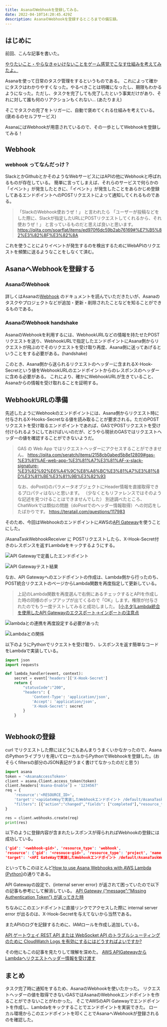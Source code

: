 ```yaml
---
title: AsanaのWebhookを登録してみる。
date: 2022-04-10T14:20:45.429Z
description: AsanaのWebhookを登録するところまでの備忘録。
---
```

## はじめに

前回、こんな記事を書いた。

[やりたいこと・やらなきゃいけないことをゲーム感覚でこなす仕組みを考えてみたよ。](https://myblackcat913.com/2022-01-23-%E3%82%84%E3%82%8A%E3%81%9F%E3%81%84%E3%81%93%E3%81%A8%E3%83%BB%E3%82%84%E3%82%89%E3%81%AA%E3%81%8D%E3%82%83%E3%81%84%E3%81%91%E3%81%AA%E3%81%84%E3%81%93%E3%81%A8%E3%82%92%E3%82%B2%E3%83%BC%E3%83%A0%E6%84%9F%E8%A6%9A%E3%81%A7%E3%81%93%E3%81%AA%E3%81%99%E4%BB%95%E7%B5%84%E3%81%BF%E3%82%92%E8%80%83%E3%81%88%E3%81%A6%E3%81%BF%E3%81%9F%E3%82%88%E3%80%82/)

Asanaを使って日常のタスク管理をするというものである。
これによって確かにタスクはわかりやすくなった。やるべきことは明確になったし、期限もわかるようになった。ただし、タスクを完了しても完了したという事実だけがあり、それに対して誰も何のリアクションもくれない... (あたりまえ)

そこでタスクの完了をトリガーに、自動で褒めてくれる仕組みを考えている。(褒めるのセルフサービス)

AsanaにはWebhookが用意されているので、その一歩としてWebhookを登録してみる！

## Webhook

### webhook ってなんだっけ？

SlackとかGithubとかそのようなWebサービスにはAPIの他にWebhookと呼ばれるものが存在している。
簡単に言ってしまえば、それらのサービスで何らかの「イベント」が発生したときに、「イベント」が発生したことをあらかじめ登録してあるエンドポイントへのPOSTリクエストによって通知してくれるものである。

> 「SlackのWebhook使おうぜ！」
> と言われたら
> 「ユーザーが投稿などをした際に、Slackが指定したURLにPOSTリクエストしてくれるから、それ使おうぜ！」
> と言っているものだと思えば良いと思います。
> https://qiita.com/soarflat/items/ed970f6dc59b2ab76169#%E7%B5%82%E3%82%8F%E3%82%8A

これを使うことによりイベントが発生するのを検出するためにWebAPIのリクエストを頻繁に送るようなことをしなくて済む。

## AsanaへWebhookを登録する

### AsanaのWebhook

詳しくはAsanaの[Webhook](https://developers.asana.com/docs/webhooks)
のドキュメントを読んでいただきたいが、Asanaのタスクやプロジェクトなどが追加・更新・削除されたことなどを知ることができるものである。

### AsanaのWebhook handshake

AsanaのWebhookを利用するには、WebhookURLなどの情報を持たせたPOSTリクエストを送り、WebhookURLで指定したエンドポイントにAsana側からリクエストが飛ぶのでそのリクエストを受け取り再度、Asana側に送ってあげるということをする必要がある。(handshake)

このとき、Asana側から送られるリクエストのヘッダーに含まれるX-Hook-Secretという値をWebhookURLのエンドポイントからのレスポンスのヘッダーに含める必要がある。
これにより、確かにWebhookURLが生きていること、Asanaからの情報を受け取れることを証明する。

## WebhookURLの準備

先述したようにWebhookのエンドポイントには、Asana側からリクエスト時に付与されるX-Hooks-Secretなる値を読み取ることが要求される。ただのPOSTリクエストを受け取るエンドポイントであれば、GASでPOSTリクエストを受け付けられるようにしておけばいいのだが、どうやら現状のGASではリクエストヘッダーの値を確認することができないようだ。

> GAS の Web App ではリクエストヘッダーにアクセスすることができません。
> https://qiita.com/seratch/items/2158cb0abed5b8e12809#gas-%E3%81%AE-web-app-%E3%81%A7%E3%81%AF-x-slack-signature-%E3%82%92%E6%A4%9C%E8%A8%BC%E3%81%A7%E3%81%8D%E3%81%BE%E3%81%9B%E3%82%93
>
> なお、doPost()のパラメータオブジェクトにHeader情報を直接取得できるプロパティはないと思います。
> （少なくともリファレンスではそのような記述を見つけることはできませんでした）
> 別途調べたところ、ChatWorkでは類似の問題（doPostでのヘッダー情報取得）への対応をしたばかりです。
> https://teratail.com/questions/117983

そのため、今回はWebhookのエンドポイントにAWSの[API Gateway](https://ap-northeast-1.console.aws.amazon.com/apigateway)を使うことにした。

/AsanaTaskWebhookReceiver に POSTリクエストしたら、X-Hook-Secret付きのレスポンスを返すLambdaをキックするようにする。

![API Gatewayで定義したエンドポイント](/images/uploaded/20220411-002010.png)

![API Gatewayテスト結果](/images/uploaded/20220411-002747.png)

なお、API Gatewayへのエンドポイントの作成は、Lambda側から行ったのち、POST統合リクエストのページからLambda関数を再度指定して更新している。

> 上記のLambda関数を再度選んで右側にあるチェックするとAPIを作成した時の同様のポップアップが出てくるので「OK」します。権限が付与されたのでもう一度テストしてみると成功しました。
[[小ネタ]Lambda統合を使用したAPI Gatewayのエクスポート→インポートの注意点](https://dev.classmethod.jp/articles/api-gateway-export-import/)

![lambdaとの連携を再度設定する必要があった](/images/uploaded/20220401-011602.png)


![Lambdaとの関係](/images/uploaded/20220411-003147.png)

以下のようにPythonでリクエストを受け取り、レスポンスを返す簡単なコードをLambdaで実装している。

```python
import json
import requests

def lambda_handler(event, context):
    secret = event['headers']['X-Hook-Secret']
    return {
        "statusCode":"200",
        "headers": {
            'Content-Type': 'application/json',
            'Accept': 'application/json',
            'X-Hook-Secret': secret
        }
    }
    
```

## Webhookの登録
curl でリクエストした際にはどうにもあんまりうまくいかなかったので、AsanaのPythonライブラリを用いてローカルからPythonでWebhookを登録した。(おそらくfiltersの部分のJSON表記がうまく書けてなかったのだと思う)

```python
import asana
token = '<AsanaAccessToken>'
client = asana.Client.access_token(token)
client.headers['Asana-Enable'] = '1234567'
req = {
    'resource':'<RESOURCE_ID>',
    'target':'<apiGateWayで実装したWebhookエンドポイント /default/AsanaTaskWebhookReceiver >',
    "filters": [{"action":"changed","fields": ["completed"],"resource_type": "task"}],
}

res = client.webhooks.create(req)
print(res)
```

以下のように登録内容が含まれたレスポンスが得られればWebhookの登録には成功している。
```json
{'gid': '<webhook-gid>', 'resource_type': 'webhook', 
'resource': {'gid': '<resouce-gid>', 'resource_type': 'project', 'name': 'マイホームワーク'}, 
'target': '<API GateWayで実装したWebhookエンドポイント /default/AsanaTaskWebhookReceiver >', 'active': True, 'filters': [{'resource_type': 'task', 'resource_subtype': None, 'action': 'changed', 'fields': ['completed']}], 'created_at': '2022-03-31T16:13:51.843Z', 'last_failure_at': None, 'last_failure_content': '', 'last_success_at': '2022-03-31T16:13:53.125Z'}
```

といってもこのほとんど[How to use Asana Webhooks with AWS Lambda (Python)](https://sharon-53595.medium.com/how-to-use-asana-webhooks-with-a-aws-lambda-function-python-3c24ef068474)の通りである。

API Gatewayの設定で、{internal server error} が返されて困っていたので以下の記事も参考にして解消している。
[API Gateway {“message”:”Missing Authentication Token”} が返ってきた時](https://bokuranotameno.com/post-10884/)

ちなみにこのエンドポイントに直接リンクでアクセスした際に internal server error が出るのは、X-Hook-Secretを与えてないから当然である。

またAPIのログを記録するために、IAMロールを作成し追加している。

[API ゲートウェイ REST API または WebSocket API のトラブルシューティングのために CloudWatch Logs を有効にするにはどうすればよいですか?](https://aws.amazon.com/jp/premiumsupport/knowledge-center/api-gateway-cloudwatch-logs/)

その他にもこの記事を見たりして理解を深めた。
[AWS APIGatewayからLambdaへリクエストヘッダー情報を受け渡す](https://qiita.com/kobayashim_21/items/19dba5d3ef8955f3b2d1)


## まとめ
タスク完了時に通知をするため、AsanaのWebhookを使いたかった。
リクエストヘッダーの値を取得できないGASではAsanaのWebhookエンドポイントを作ることができないことがわかった。
そこでAWSのAPI Gatewayでエンドポイントを作成し、Lambdaをキックすることでエンドポイントを実装できた。
ローカル環境からこのエンドポイントを叩くことでAsanaへWebhookが登録されるのを確認した。

